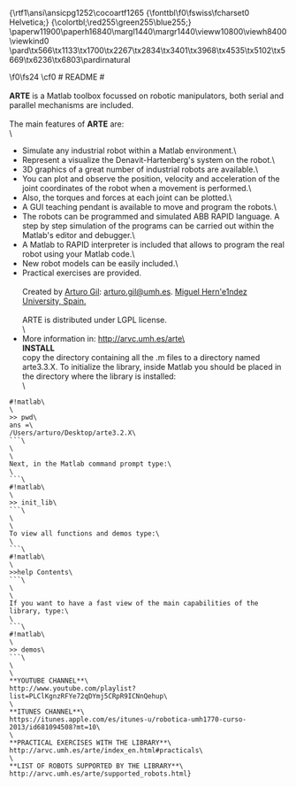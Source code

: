 {\rtf1\ansi\ansicpg1252\cocoartf1265
{\fonttbl\f0\fswiss\fcharset0 Helvetica;}
{\colortbl;\red255\green255\blue255;}
\paperw11900\paperh16840\margl1440\margr1440\vieww10800\viewh8400\viewkind0
\pard\tx566\tx1133\tx1700\tx2267\tx2834\tx3401\tx3968\tx4535\tx5102\tx5669\tx6236\tx6803\pardirnatural

\f0\fs24 \cf0 # README #\
\
**ARTE** is a Matlab toolbox focussed on robotic manipulators, both serial and parallel mechanisms are included.\
\
The main features of **ARTE** are:\
\
* Simulate any industrial robot within a Matlab environment.\
* Represent a visualize the Denavit-Hartenberg's system on the robot.\
* 3D graphics of a great number of industrial robots are available.\
* You can plot and observe the position, velocity and acceleration of the joint coordinates of the robot when a movement is performed.\
* Also, the torques and forces at each joint can be plotted.\
* A GUI teaching pendant is available to move and program the robots.\
* The robots can be programmed and simulated ABB RAPID language. A step by step simulation of the programs can be carried out within the Matlab's editor and debugger.\
* A Matlab to RAPID interpreter is included that allows to program the real robot using your Matlab code.\
* New robot models can be easily included.\
* Practical exercises are provided.\
\
Created by [Arturo Gil](http://arvc.umh.es/personal/arturo/index.php?lang=en&vista=normal&dest=inicio&idp=arturo&type=per&ficha=on): arturo.gil@umh.es. [Miguel Hern\'e1ndez University, Spain.](http://www.umh.es)\
\
ARTE is distributed under LGPL license.\
\
* More information in: http://arvc.umh.es/arte\
\
**INSTALL**\
copy the directory containing all the .m files to a directory named arte3.3.X. To initialize the library, inside Matlab you should be placed in the directory where the library is installed:\
\
```\
#!matlab\
\
>> pwd\
ans =\
/Users/arturo/Desktop/arte3.2.X\
```\
\
\
Next, in the Matlab command prompt type:\
\
```\
#!matlab\
\
>> init_lib\
```\
\
\
To view all functions and demos type:\
\
```\
#!matlab\
\
>>help Contents\
```\
\
\
If you want to have a fast view of the main capabilities of the library, type:\
\
```\
#!matlab\
\
>> demos\
```\
\
\
**YOUTUBE CHANNEL**\
http://www.youtube.com/playlist?list=PLClKgnzRFYe72qDYmj5CRpR9ICNnQehup\
\
**ITUNES CHANNEL**\
https://itunes.apple.com/es/itunes-u/robotica-umh1770-curso-2013/id681094508?mt=10\
\
**PRACTICAL EXERCISES WITH THE LIBRARY**\
http://arvc.umh.es/arte/index_en.html#practicals\
\
**LIST OF ROBOTS SUPPORTED BY THE LIBRARY**\
http://arvc.umh.es/arte/supported_robots.html}